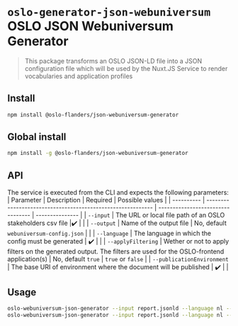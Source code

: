 # `oslo-generator-json-webuniversum` OSLO JSON Webuniversum Generator

> This package transforms an OSLO JSON-LD file into a JSON configuration file which will be used by the Nuxt.JS Service to render vocabularies and application profiles

## Install

```bash
npm install @oslo-flanders/json-webuniversum-generator
```

## Global install

```bash
npm install -g @oslo-flanders/json-webuniversum-generator
```

## API

The service is executed from the CLI and expects the following parameters:
| Parameter | Description | Required | Possible values |
| ---------- | ----------------------------------------------------------- | --------------------------------- | --------------- |
| `--input` | The URL or local file path of an OSLO stakeholders csv file |:heavy_check_mark: | |
| `--output` | Name of the output file | No, default `webuniversum-config.json` | |
| `--language` | The language in which the config must be generated | :heavy_check_mark: | |
| `--applyFiltering` | Wether or not to apply filters on the generated output. The filters are used for the OSLO-frontend application(s) | No, default `true` | `true` or `false` |
| `--publicationEnvironment` | The base URI of environment where the document will be published | :heavy_check_mark: | |

## Usage

```bash
oslo-webuniversum-json-generator --input report.jsonld --language nl --publicationEnvironment https://data.vlaanderen.be
oslo-webuniversum-json-generator --input report.jsonld --language nl --applyFiltering false --publicationEnvironment https://data.vlaanderen.be
```
